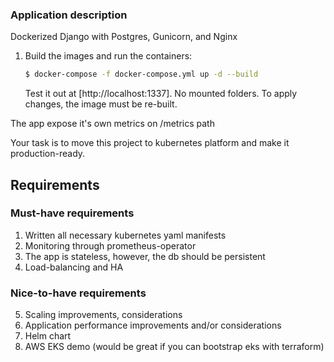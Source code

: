 


### Application description

Dockerized Django with Postgres, Gunicorn, and Nginx

1. Build the images and run the containers:

    ```sh
    $ docker-compose -f docker-compose.yml up -d --build
    ```

    Test it out at [http://localhost:1337]. No mounted folders. To apply changes, the image must be re-built.

The app expose it's own metrics on /metrics path


Your task is to move this project to kubernetes platform and make it production-ready.

## Requirements
### Must-have requirements

1. Written all necessary kubernetes yaml manifests
2. Monitoring through prometheus-operator
3. The app is stateless, however, the db should be persistent
4. Load-balancing and HA

### Nice-to-have requirements

5. Scaling improvements, considerations
6. Application performance improvements and/or considerations
7. Helm chart
8. AWS EKS demo (would be great if you can bootstrap eks with terraform) 